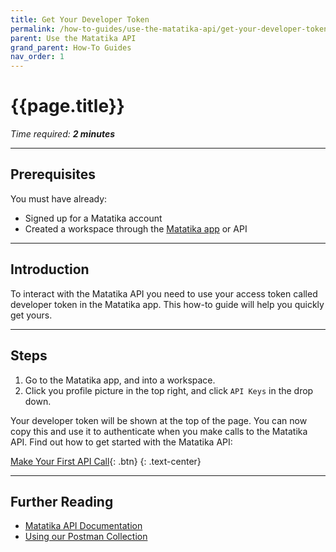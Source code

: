 ```yaml
---
title: Get Your Developer Token
permalink: /how-to-guides/use-the-matatika-api/get-your-developer-token
parent: Use the Matatika API
grand_parent: How-To Guides
nav_order: 1
---
```


# {{page.title}}

*Time required: **2 minutes***

---

## Prerequisites
You must have already:
- Signed up for a Matatika account
- Created a workspace through the [Matatika app]({{site.matatika.links.app}}) or API

---

## Introduction

To interact with the Matatika API you need to use your access token called developer token in the Matatika app. This how-to guide will help you quickly get yours.

---

## Steps

1. Go to the Matatika app, and into a workspace.
1. Click you profile picture in the top right, and click `API Keys` in the drop down.

Your developer token will be shown at the top of the page. You can now copy this and use it to authenticate when you make calls to the Matatika API. Find out how to get started with the Matatika API:

[Make Your First API Call]({{site.baseurl}}/how-to-guides/use-the-matatika-api/making-your-first-api-call){: .btn}
{: .text-center}

---

## Further Reading

- [Matatika API Documentation]({{site.baseurl}}/api)
- [Using our Postman Collection]({{site.baseurl}}/api/postman-collection)

